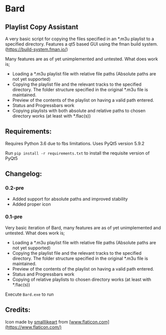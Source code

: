 # Bard [](https://image.flaticon.com/icons/svg/2033/2033191.svg "logo")
## Playlist Copy Assistant

A very basic script for copying the files specified in an *.m3u playlist to a specified directory. Features a qt5 based GUI using the fman build system. (https://build-system.fman.io/)

Many features are as of yet unimplemented and untested. What does work is;

- Loading a *.m3u playlist file with relative file paths (Absolute paths are not yet supported)
- Copying the playlist file and the relevant tracks to the specified directory. The folder structure specified in the original *.m3u file is maintained.
- Preview of the contents of the playlist on having a valid path entered.
- Status and Progressbars work
- Copying playlists with both absolute and relative paths to chosen directory works (at least with *.flac(s))

## Requirements:
Requires Python 3.6 due to fbs limitations.
Uses PyQt5 version 5.9.2

Run `pip install -r requirements.txt` to install the requisite version of PyQt5

## Changelog:

### 0.2-pre
- Added support for absolute paths and improved stability
- Added proper icon

### 0.1-pre

Very basic iteration of Bard, many features are as of yet unimplemented and untested. What does work is;

- Loading a *.m3u playlist file with relative file paths (Absolute paths are not yet supported)
- Copying the playlist file and the relevant tracks to the specified directory. The folder structure specified in the original *.m3u file is maintained.
- Preview of the contents of the playlist on having a valid path entered.
- Status and Progressbars work
- Copying of relative playlists to chosen directory works (at least with *.flac(s))

Execute `Bard.exe` to run

## Credits: 
Icon made by [smalllikeart](https://www.flaticon.com/authors/smalllikeart) from [www.flaticon.com](https://www.flaticon.com/)